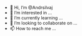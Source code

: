 - 👋 Hi, I’m @Andrsilvaj
- 👀 I’m interested in ...
- 🌱 I’m currently learning ...
- 💞️ I’m looking to collaborate on ...
- 📫 How to reach me ...

<!---
Andrsilvaj/Andrsilvaj is a ✨ special ✨ repository because its `README.md` (this file) appears on your GitHub profile.
You can click the Preview link to take a look at your changes.
--->
